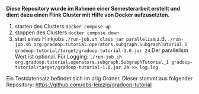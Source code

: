 **Diese Repository wurde im Rahmen einer Semesterarbeit erstellt und dient dazu einen Flink Cluster mit Hilfe von Docker aufzusetzten.**

1. starten des Clusters `docker compose up`
2. stoppen des Clusters `docker compose down`
3. start eines Flinkjobs `./run-job.sh class jar parallelism`
   z.B. `./run-job.sh org.gradoop.tutorial.operators.subgraph.SubgraphTutorial_1 gradoop-tutorial/target/gradoop-tutorial-1.0.jar 24`
   Der parallelism Wert ist optional.
   Für Logging: `./run-job.sh org.gradoop.tutorial.operators.subgraph.SubgraphTutorial_1 gradoop-tutorial/target/gradoop-tutorial-1.0.jar 24 >> log.log`

Ein Testdatensatz befindet sich im orig Ordner. Dieser stammt aus folgender Repository: https://github.com/dbs-leipzig/gradoop-tutorial
